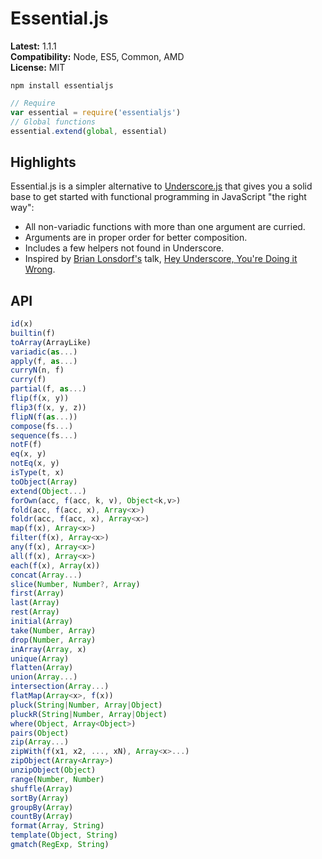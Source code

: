 # Essential.js

**Latest:** 1.1.1  
**Compatibility:** Node, ES5, Common, AMD  
**License:** MIT

```
npm install essentialjs
```

```javascript
// Require
var essential = require('essentialjs')
// Global functions
essential.extend(global, essential)
```

## Highlights

Essential.js is a simpler alternative to [Underscore.js](http://underscorejs.org/) that gives you a solid base to get started with functional programming in JavaScript "the right way":

- All non-variadic functions with more than one argument are curried.
- Arguments are in proper order for better composition.
- Includes a few helpers not found in Underscore.
- Inspired by [Brian Lonsdorf's](https://github.com/DrBoolean) talk, [Hey Underscore, You're Doing it Wrong](https://www.youtube.com/watch?v=m3svKOdZijA).

## API

```javascript
id(x)  
builtin(f)  
toArray(ArrayLike)  
variadic(as...)  
apply(f, as...)  
curryN(n, f)  
curry(f)  
partial(f, as...)  
flip(f(x, y))  
flip3(f(x, y, z))  
flipN(f(as...))  
compose(fs...)  
sequence(fs...)  
notF(f)  
eq(x, y)  
notEq(x, y)  
isType(t, x)  
toObject(Array)  
extend(Object...)  
forOwn(acc, f(acc, k, v), Object<k,v>)  
fold(acc, f(acc, x), Array<x>)  
foldr(acc, f(acc, x), Array<x>)  
map(f(x), Array<x>)  
filter(f(x), Array<x>)  
any(f(x), Array<x>)  
all(f(x), Array<x>)  
each(f(x), Array(x))  
concat(Array...)  
slice(Number, Number?, Array)  
first(Array)  
last(Array)  
rest(Array)  
initial(Array)  
take(Number, Array)  
drop(Number, Array)  
inArray(Array, x)  
unique(Array)  
flatten(Array)  
union(Array...)  
intersection(Array...)
flatMap(Array<x>, f(x))  
pluck(String|Number, Array|Object)  
pluckR(String|Number, Array|Object)  
where(Object, Array<Object>)  
pairs(Object)  
zip(Array...)  
zipWith(f(x1, x2, ..., xN), Array<x>...)  
zipObject(Array<Array>)  
unzipObject(Object)  
range(Number, Number)  
shuffle(Array)  
sortBy(Array)  
groupBy(Array)  
countBy(Array)  
format(Array, String)  
template(Object, String)  
gmatch(RegExp, String)  
```
